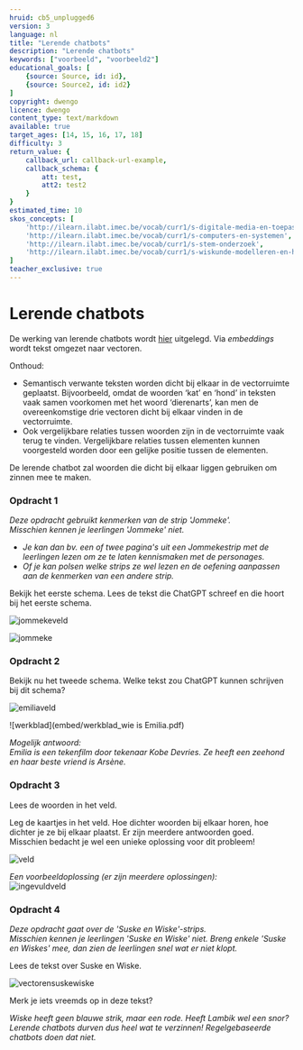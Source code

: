 ```yaml
---
hruid: cb5_unplugged6
version: 3
language: nl
title: "Lerende chatbots"
description: "Lerende chatbots"
keywords: ["voorbeeld", "voorbeeld2"]
educational_goals: [
    {source: Source, id: id}, 
    {source: Source2, id: id2}
]
copyright: dwengo
licence: dwengo
content_type: text/markdown
available: true
target_ages: [14, 15, 16, 17, 18]
difficulty: 3
return_value: {
    callback_url: callback-url-example,
    callback_schema: {
        att: test,
        att2: test2
    }
}
estimated_time: 10
skos_concepts: [
    'http://ilearn.ilabt.imec.be/vocab/curr1/s-digitale-media-en-toepassingen', 
    'http://ilearn.ilabt.imec.be/vocab/curr1/s-computers-en-systemen', 
    'http://ilearn.ilabt.imec.be/vocab/curr1/s-stem-onderzoek', 
    'http://ilearn.ilabt.imec.be/vocab/curr1/s-wiskunde-modelleren-en-heuristiek'
]
teacher_exclusive: true
---
```


# Lerende chatbots

De werking van lerende chatbots wordt [hier](https://dwengo.org/backend/api/learningObject/getWrapped?hruid=cb_chatbot3&version=3&language=nl) uitgelegd. Via *embeddings* wordt tekst omgezet naar vectoren. 

Onthoud: <br>
* Semantisch verwante teksten worden dicht bij elkaar in de vectorruimte geplaatst. Bijvoorbeeld, omdat de woorden ‘kat’ en ‘hond’ in teksten vaak samen voorkomen met het woord ‘dierenarts’, kan men de overeenkomstige drie vectoren dicht bij elkaar vinden in de vectorruimte.
* Ook vergelijkbare relaties tussen woorden zijn in de vectorruimte vaak terug te vinden. Vergelijkbare relaties tussen elementen kunnen voorgesteld worden door een gelijke positie tussen de elementen.

De lerende chatbot zal woorden die dicht bij elkaar liggen gebruiken om zinnen mee te maken. 


### Opdracht 1

*Deze opdracht gebruikt kenmerken van de strip 'Jommeke'.*<br>
*Misschien kennen je leerlingen 'Jommeke' niet.* <br>
* *Je kan dan bv. een of twee pagina's uit een Jommekestrip met de leerlingen lezen om ze te laten kennismaken met de personages.*
* *Of je kan polsen welke strips ze wel lezen en de oefening aanpassen aan de kenmerken van een andere strip.* 

Bekijk het eerste schema. Lees de tekst die ChatGPT schreef en die hoort bij het eerste schema.

![jommekeveld](https://github.com/dwengovzw/learning_content/assets/48352335/8daa9a5d-3886-4799-813e-10a64213fa2c)

![jommeke](https://github.com/dwengovzw/learning_content/assets/48352335/9bc4010f-459d-4010-96cb-a1ade5050ca0)

### Opdracht 2

Bekijk nu het tweede schema. Welke tekst zou ChatGPT kunnen schrijven bij dit schema? 

![emiliaveld](https://github.com/dwengovzw/learning_content/assets/48352335/25fcec34-9d31-4fc3-92c3-2835edec7f36)

![werkblad](embed/werkblad_wie is Emilia.pdf)

*Mogelijk antwoord:*<br>
*Emilia is een tekenfilm door tekenaar Kobe Devries. Ze heeft een zeehond en haar beste vriend is Arsène.* 


### Opdracht 3

Lees de woorden in het veld.

Leg de kaartjes in het veld. Hoe dichter woorden bij elkaar horen, hoe dichter je ze bij elkaar plaatst. Er zijn meerdere antwoorden goed. Misschien bedacht je wel een unieke oplossing voor dit probleem!

![veld](https://github.com/dwengovzw/learning_content/assets/48352335/953abce7-119a-4ca2-a7d2-382caccac749)

*Een voorbeeldoplossing (er zijn meerdere oplossingen):*<br>
![ingevuldveld](https://github.com/dwengovzw/learning_content/assets/48352335/dad2251d-ce91-4ea0-bad8-42f8e1bcd714)<br>


### Opdracht 4

*Deze opdracht gaat over de 'Suske en Wiske'-strips.*<br> 
*Misschien kennen je leerlingen 'Suske en Wiske' niet. Breng enkele 'Suske en Wiskes' mee, dan zien de leerlingen snel wat er niet klopt.*

Lees de tekst over Suske en Wiske.

![vectorensuskewiske](https://github.com/dwengovzw/learning_content/assets/48352335/5a054655-f848-490e-9b03-33bb2479562b)

Merk je iets vreemds op in deze tekst?

*Wiske heeft geen blauwe strik, maar een rode. Heeft Lambik wel een snor?*<br>
*Lerende chatbots durven dus heel wat te verzinnen!*
*Regelgebaseerde chatbots doen dat niet.*

